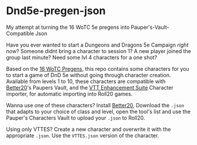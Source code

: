 # Dnd5e-pregen-json
My attempt at turning the 16 WoTC 5e pregens into Pauper's-Vault-Compatible Json

Have you ever wanted to start a Dungeons and Dragons 5e Campaign *right now*? Someone didnt bring a character to session 1? A new player joined the group last minute? Need some lvl 4 characters for a one shot?

Based on the [16 WoTC Pregens](https://dnd.wizards.com/charactersheets), this repo contains some characters for you to start a game of DnD 5e without going through character creation. Available from levels 1 to 10, these characters are compatible with [Better20](https://5e.tools/)'s Paupers Vault, and the [VTT Enhancement Suite](https://justas-d.github.io/roll20-enhancement-suite/) Character importer, for automatic importing into Roll20 games.

Wanna use one of these characters? Install [Better20](https://5e.tools/), Download the `.json` that adapts to your choice of class and level, open the tool's list and use the Pauper's Characters Vault to upload your `.json` to Roll20.

Using only VTTES? Create a new character and overwrite it with the appropriate `.json`. Use the `VTTES.json` version of the character.
